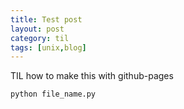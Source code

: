 ```yaml
---
title: Test post
layout: post
category: til
tags: [unix,blog]
---
```


TIL how to make this with github-pages

```
python file_name.py
```
